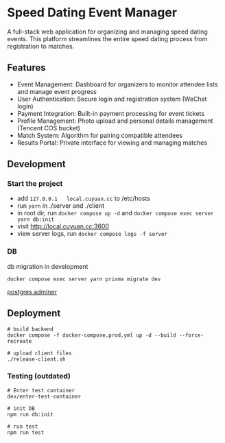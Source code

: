 # Speed Dating Event Manager
A full-stack web application for organizing and managing speed dating events. This platform streamlines the entire speed dating process from registration to matches.

## Features

- Event Management: Dashboard for organizers to monitor attendee lists and manage event progress
- User Authentication: Secure login and registration system (WeChat login)
- Payment Integration: Built-in payment processing for event tickets
- Profile Management: Photo upload and personal details management (Tencent COS bucket)
- Match System: Algorithm for pairing compatible attendees
- Results Portal: Private interface for viewing and managing matches

## Development

### Start the project

- add `127.0.0.1   local.cuyuan.cc` to /etc/hosts
- run `yarn` in ./server and ./client
- in root dir, run `docker compose up -d` and `docker compose exec server yarn db:init`
- visit http://local.cuyuan.cc:3600
- view server logs, run `docker compose logs -f server`

### DB

db migration in development
```
docker compose exec server yarn prisma migrate dev
```

[postgres adminer](http://localhost:8081/?pgsql=db&username=postgres&db=matching_app&ns=public)


## Deployment

```
# build backend
docker compose -f docker-compose.prod.yml up -d --build --force-recreate

# upload client files
./release-client.sh
```

### Testing (outdated)

```
# Enter test container
dev/enter-test-container

# init DB
npm run db:init

# run test
npm run test
```

